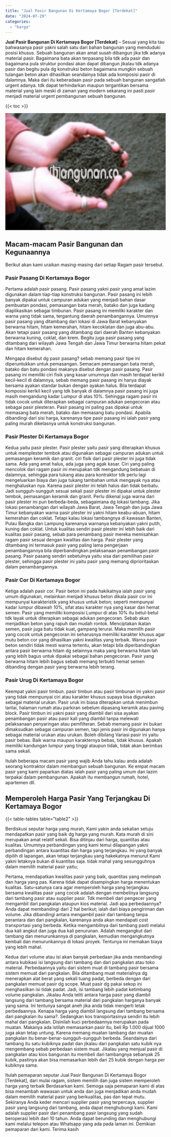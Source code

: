 ```yaml
---
title: "Jual Pasir Bangunan Di Kertamaya Bogor [Terdekat]"
date: "2024-07-29"
categories: 
  - "harga"
---
```


**Jual Pasir Bangunan Di Kertamaya Bogor \[Terdekat\]** – Sesuai yang kita tau bahwasanya pasir yakni salah satu dari bahan bangunan yang menduduki posisi khusus. Sebuah bangunan akan amat susah dibangun jika tdk adanya material pasir. Bagaimana bata akan terpasang bila tdk ada pasir dan bagaimana pula struktur pondasi akan dapat dibangun jikalau tdk adanya pasir dan begitu pula dg konstruksi beton bagaimana mungkin sebuah tulangan beton akan dihasilkan seandainya tidak ada komposisi pasir di dalamnya. Maka dari itu keberadaan pasir pada sebuah bangunan sangatlah urgent adanya. tdk dapat terhindarkan maupun tergantikan bersama material yang lain meski di zaman yang modern sekarang ini pasti pasir menjadi material urgent pembangunan sebuah bangunan.

{{< toc >}}

![Jual Pasir Bangunan Di Kertamaya Bogor [Terdekat]](/images/jual-pasir-bangunan-51.png)

## Macam-macam Pasir Bangunan dan Kegunaannya

Berikut akan kami uraikan masing-masing dari setiap Ragam pasir tersebut.

### Pasir Pasang Di Kertamaya Bogor

Pertama adalah pasir pasang. Pasir pasang yakni pasir yang amat lazim digunakan dalam tiap-tiap konstruksi bangunan. Pasir pasang ini lebih banyak dipakai untuk campuran adukan yang menjadi bahan dasar pembuatan pondasi, pemasangan bata merah, batako dan juga kadang diaplikasikan sebagai timbunan. Pasir pasang ini memiliki karakter dan warna yang tidak sama, tergantung daerah penambangannya. Umumnya pasir pasang yang ditambang dari lokasi di Jawa Barat kebanyakan berwarna hitam, hitam kemerahan, hitam kecoklatan dan juga abu-abu. Akan tetapi pasir pasang yang ditambang dari daerah Banten kebanyakan berwarna kuning, coklat, dan krem. Begitu juga pasir pasang yang ditambang dari wilayah Jawa Tengah dan Jawa Timur berwarna hitam pekat dan hitam kemerahan.

Mengapa disebut dg pasir pasang? sebab memang pasir tipe ini diperuntukkan untuk pemasangan. Semacam pemasangan bata merah, batako dan batu pondasi makanya disebut dengan pasir pasang. Pasir pasang ini memiliki ciri fisik yang kasar umumnya dan masih terdapat kerikil kecil-kecil di dalamnya, sebab memang pasir pasang ini hanya diayak bersama ayakan standar bukan dengan ayakan halus. Bila terdapat komposisi kerikil kecil yang tdk banyak di dalamnya pasir pasang ini juga masih mengandung kadar Lumpur di atas 10%. Sehingga ragam pasir ini tidak cocok untuk diterapkan sebagai campuran adukan pengecoran atau sebagai pasir plesteran. Pasir pasang ini paling pas dipakai untuk memasang bata merah, batako dan memasang batu pondasi. Apabila dibandingi dari sisi harga, karenanya tipe pasir pasang ini ialah pasir yang paling murah dikelasnya untuk konstruksi bangunan.

### Pasir Plester Di Kertamaya Bogor

Kedua yaitu pasir plester. Pasir plester yaitu pasir yang diterapkan khusus untuk memplester tembok atau digunakan sebagai campuran adukan untuk pemasangan keramik dan granit. ciri fisik dari pasir plester ini juga tidak sama. Ada yang amat halus, ada juga yang agak kasar. Ciri yang paling mencolok dari ragam pasir ini merupakan tdk mengandung bebatuan di dalamnya, sehingga para tukang atau para kontraktor tdk perlu lagi mengeluarkan biaya dan juga tukang tambahan untuk mengayak nya atau menghaluskan nya. Karena pasir plester ini telah halus dan tidak berbatu. Jadi sungguh-sungguh sesuai sekali pasir plester ini dipakai untuk plester tembok, pemasangan keramik dan granit. Perlu dikenal juga warna dari pasir plester ini pun berbeda-beda, sebagaimana dg lokasi tambang. Jika lokasi penambangan dari wilayah Jawa Barat, Jawa Tengah dan juga Jawa Timur kebanyakan warna pasir plester ini yakni hitam keabu-abuan, hitam kemerahan dan coklat. Tetapi kalau lokasi tambangnya di kawasan Banten, Pulau Bangka dan Lampung karenanya warnanya kebanyakan yakni putih, kuning dan coklat. Untuk kualitas sendiri pasir plester ini lebih baik dari kualitas pasir pasang, sebab para penambang pasir mereka memisahkan ragam pasir sesuai dengan kwalitas dan harga. Pasir plester yang ditambang ini termasuk pasir yang paling lama pengerjaan penambangannya bila diperbandingkan pelaksanaan penambangan pasir pasang. Pasir pasang sendiri sebetulnya yaitu sisa dari pemilihan pasir plester, sehingga pasir plester ini yaitu pasir yang memang diprioritaskan dalam penambangannya.

### Pasir Cor Di Kertamaya Bogor

Ketiga adalah pasir cor. Pasir beton ini pada hakikatnya ialah pasir yang umum digunakan, melainkan menjadi khusus beton dikala pasir cor ini mempunyai karakteristik yang khusus untuk beton; seperti mempunyai kadar lumpur dibawah 10%, sifat atau karakter nya yang kasar dan hemat semen. Pasir yang memiliki komposisi Lumpur di atas 10% itu betul-betul tdk layak untuk diterapkan sebagai adukan pengecoran. Sebab akan menjadikan beton yang rapuh dan mudah rontok. Menciptakan ikatan semen, pasir juga batu tidak kuat, gampang terurai. Maka memilih pasir yang cocok untuk pengecoran ini seharusnya memiliki karakter khusus agar mutu beton cor yang dihasilkan yakni kwalitas yang terbaik. Warna pasir beton sendiri tidak mesti warna tertentu, akan tetapi bila diperbandingkan antara pasir berwarna hitam dg selainnya maka yang berwarna hitam lah yang lebih bagus untuk dipakai sebagai bahan pengecoran. Pasir yang berwarna hitam lebih bagus sebab memang terbukti hemat semen dibanding dengan pasir yang berwarna lebih terang.

### Pasir Urug Di Kertamaya Bogor

Keempat yakni pasir timbun. pasir timbun atau pasir timbunan ini yakni pasir yang tidak mempunyai ciri atau karakter khusus supaya bisa digunakan sebagai material urukan. Pasir uruk ini biasa diterapkan untuk menimbun lantai, halaman rumah atau parkiran sebelum dipasang keramik atau paving block. Pasir timbun ini yakni pasir yang diambil dari sisa ayakan penambangan pasir atau pasir kali yang diambil tanpa melewati pelaksanaan penyaringan atau pemfilteran. Sebab memang pasir ini bukan dimaksudkan sebagai campuran semen, tapi jenis pasir ini digunakan hanya sebagai material urukan atau urukan. Boleh dibilang Variasi pasir ini yaitu pasir bebas. Baik warna maupun karakternya bebas, tidak khusus. Apakah memiliki kandungan lumpur yang tinggi ataupun tidak, tidak akan berimbas sama sekali.

Itulah beberapa macam pasir yang wajib Anda tahu kalau anda adalah seorang kontraktor dalam membangun sebuah bangunan. Ke empat macam pasir yang kami paparkan diatas ialah pasir yang paling umum dan lazim terpakai dalam pembangunan. Apakah itu membangun rumah, hotel, apartemen dll.

## Memperoleh Harga Pasir Yang Terjangkau Di Kertamaya Bogor

{{< table-tables table="table2" >}}

Berdiskusi seputar harga yang murah, Kami yakin anda sekalian setuju mendapatkan pasir yang baik dg harga yang murah. Kata murah di sini merupakan amat relatif sekali. Bisa ditinjau dari harga, quantitas atau kualitas. Umumnya perbandingan yang kami temui dilapangan yakni perbandingan antara kuantitas dan harga yang terjangkau. Ini yang banyak dipilih di lapangan, akan tetapi terjangkau yang hakekatnya menurut Kami yakni letaknya bukan di kuantitas saja. tidak mahal yang sesungguhnya dalam memilih material pasir yaitu;

Pertama, mendapatkan kwalitas pasir yang baik, quantitas yang melimpah dan harga yang pas. Karena tidak dapat disampingkan harga menentukan kualitas. Satu-satunya cara agar memperoleh harga yang terjangkau bersama kwalitas pasir yang cocok adalah dengan membelinya langsung dari tambang pasir atau supplier pasir. Tdk membeli dari pengecer yang mengambil dari pangkalan ataupun kios material. Jadi apa perbedaannya? Anda dapat membandingi dari 2 hal berikut; ialah dari biaya pengiriman dan volume. Jika dibandingi antara mengambil pasir dari tambang tanpa perantara dan dari pangkalan, karenanya anda akan mendapati cost transportasi yang berbeda. Ketika mengambilnya dari tambang pasti melalui dua kali angkut dan juga dua kali penurunan. Adalah mengangkut dari tambang dan menurunkannya di pangkalan, kemudian mengangkutnya kembali dan menurunkannya di lokasi proyek. Tentunya ini memakan biaya yang lebih mahal.

Kedua dari volume atau isi akan banyak perbedaan jika anda membandingi antara kubikasi isi langsung dari tambang dan dari pangkalan atau toko material. Perbedaannya yaitu dari sistem muat di tambang pasir bersama sistem memuat dari pangkalan. Bila ditambang muat materialnya dg menerapkan alat berat yang sekali tuang padat, berbeda dengan dari pangkalan memuat pasir dg scope. Muat pasir dg pakai sekop ini menghasilkan isi tidak padat. Jadi, isi tambang lebih padat ketimbang volume pangkalan. Jikalau Anda teliti antara harga pasir yang diambil langsung dari tambang bersama material dari pangkalan harganya banyak yang sama. Ini tentunya sangat aneh jika anda tidak mengerti letak perbedaannya. Kenapa harga yang diambil langsung dari tambang bersama dari pangkalan itu sama?. Sedangkan kos transportasinya sendiri itu lebih mahal dari pangkalan. Disinilah kuci perbedaannya merupakan pada muatan. Makanya ada istilah memasarkan pasir itu, beli Rp 1.000 dijual 1000 juga akan tetap untung. Karena memang muatan tambang dan muatan pangkalan itu benar-benar-sungguh-sungguh berbeda. Seandainya dari tambang itu satu kubiknya padat dan jikalau dari pangkalan satu kubik nya mengembang sebab perbedaan sistem muat. Jikalau yang menjual pasir di pangkalan atau kios bangunan itu membeli dari tambangnya sebanyak 25 kubik, pastinya akan bisa memasarkan lebih dari 25 kubik dengan harga per kubiknya sama.

Itulah pemaparan seputar Jual Pasir Bangunan Di Kertamaya Bogor \[Terdekat\], dari mulai ragam, sistem memilih dan juga sistem memperoleh harga yang terbaik Berdasarkan kami. Semoga saja pemaparan kami di atas bisa menambah wawasan untuk anda dan juga menjadikan anda mudah dalam memilih material pasir yang berkualitas, pas dan tepat mutu. Sekiranya Anda keder mencari supplier pasir yang terpercaya, supplier pasir yang langsung dari tambang, anda dapat menghubungi kami. Kami adalah supplier pasir dari penambang pasir langsung yang sudah beroperasi lebih dari 10 tahun. Anda dapat berunding dan menghubungi kami melalui telepon atau Whatsapp yang ada pada laman ini. Demikian pemaparan dari kami. Terima kasih
